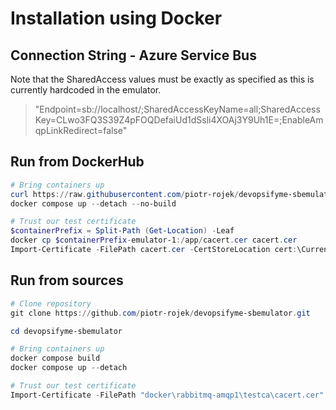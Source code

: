 # Installation using Docker

## Connection String - Azure Service Bus

Note that the SharedAccess values must be exactly as specified as this is currently hardcoded in the emulator.

> "Endpoint=sb://localhost/;SharedAccessKeyName=all;SharedAccessKey=CLwo3FQ3S39Z4pFOQDefaiUd1dSsli4XOAj3Y9Uh1E=;EnableAmqpLinkRedirect=false"

## Run from DockerHub

``` powershell
# Bring containers up
curl https://raw.githubusercontent.com/piotr-rojek/devopsifyme-sbemulator/main/docker-compose.yml --output docker-compose.yml
docker compose up --detach --no-build 

# Trust our test certificate
$containerPrefix = Split-Path (Get-Location) -Leaf
docker cp $containerPrefix-emulator-1:/app/cacert.cer cacert.cer
Import-Certificate -FilePath cacert.cer -CertStoreLocation cert:\CurrentUser\Root
```

## Run from sources

``` powershell
# Clone repository
git clone https://github.com/piotr-rojek/devopsifyme-sbemulator.git

cd devopsifyme-sbemulator

# Bring containers up
docker compose build
docker compose up --detach

# Trust our test certificate
Import-Certificate -FilePath "docker\rabbitmq-amqp1\testca\cacert.cer" -CertStoreLocation cert:\CurrentUser\Root
```

